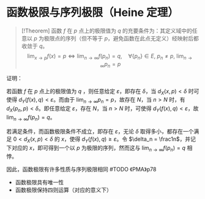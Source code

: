 # 函数极限与序列极限（Heine 定理）

>[!Theorem]
>函数 $f$ 在 $p$ 点上的极限值为 $q$ 的充要条件为：其定义域中的任意以 $p$ 为极限点的序列（但不等于 $p$，避免函数在此点无定义）经映射后都收敛于 $q$。
> $$ \lim_{ x \to p } f(x) = p \Longleftrightarrow \lim_{ n \to \infty } f(p_n) = q,\quad \forall \{p_n\} \in E,\ p_n \neq p ,\ \lim_{ n \to \infty } p_n=p $$
>

证明：

若函数 $f$ 在 $p$ 点上的极限值为 $q$ ，则任意给定 $\varepsilon$，即存在 $\delta$，当 $d_{X}(x,p)<\delta$ 时可使得 $d_Y(f(x),q)<\varepsilon$。而由于 $\lim_{ n \to \infty } p_n=p$，故存在 $N$，当 $n>N$ 时，有 $d_{X}(p_n,p)<\delta$。即任意给定 $\varepsilon$，存在 $N$，当 $n>N$ 时，可使得 $d_Y(f(x),q)<\varepsilon$，故 $\lim_{ n \to \infty } f(p_n) = q$。

若满足条件，而函数极限条件不成立，即存在 $\varepsilon$，无论 $\delta$ 取得多小，都存在一个满足 $0<d_{X}(x,p)<\delta$ 的 $x$，使得 $d_Y(f(x),q)\geq\varepsilon$。令 $\delta_n = \frac1n$，并记下对应的 $x$，即可得到一个以 $p$ 为极限的序列，然而这与 $\lim_{ n \to \infty } f(p_n) = q$ 相悖。

因此，函数极限有许多性质与序列极限相同
#TODO 《PMA》p78
+ 函数极限具有唯一性
+ 函数极限保持四则运算（对应的意义下）

